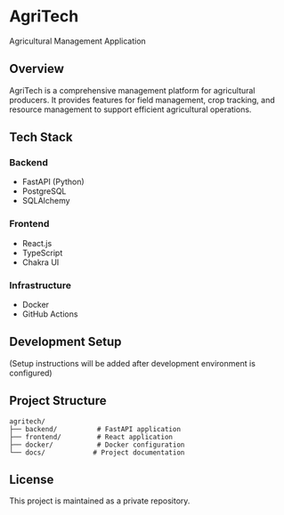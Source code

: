 # AgriTech

Agricultural Management Application

## Overview

AgriTech is a comprehensive management platform for agricultural producers. It provides features for field management, crop tracking, and resource management to support efficient agricultural operations.

## Tech Stack

### Backend
- FastAPI (Python)
- PostgreSQL
- SQLAlchemy

### Frontend
- React.js
- TypeScript
- Chakra UI

### Infrastructure
- Docker
- GitHub Actions

## Development Setup

(Setup instructions will be added after development environment is configured)

## Project Structure

```
agritech/
├── backend/          # FastAPI application
├── frontend/         # React application
├── docker/           # Docker configuration
└── docs/            # Project documentation
```

## License

This project is maintained as a private repository.
